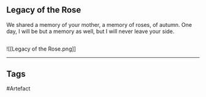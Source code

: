 ## Legacy of the Rose
We shared a memory of your mother,
a memory of roses, of autumn.
One day, I will be but a memory as well,
but I will never leave your side.
## 
![[Legacy of the Rose.png]]

---
## Tags
#Artefact